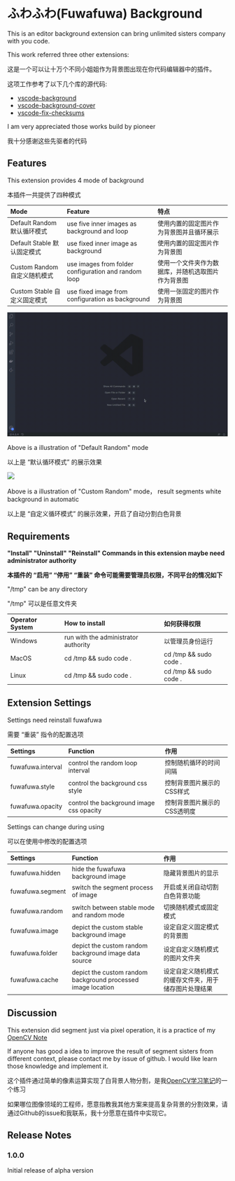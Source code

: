 # ふわふわ(Fuwafuwa) Background

This is an editor background extension can bring unlimited sisters company with you code.

This work referred three other extensions:

这是一个可以让十万个不同小姐姐作为背景图出现在你代码编辑器中的插件。

这项工作参考了以下几个库的源代码:

* [vscode-background](https://github.com/shalldie/vscode-background)
* [vscode-background-cover](https://github.com/vscode-extension/vscode-background-cover)
* [vscode-fix-checksums](https://github.com/lehni/vscode-fix-checksums)

I am very appreciated those works build by pioneer

我十分感谢这些先驱者的代码

## Features

This extension provides 4 mode of background

本插件一共提供了四种模式

| Mode    | Feature    | 特点 |
| :------------ | :------------ | :------------ |
| Default Random 默认循环模式 | use five inner images as background and loop | 使用内置的固定图片作为背景图并且循环展示 |
| Default Stable 默认固定模式 | use fixed inner image as background | 使用内置的固定图片作为背景图 |
| Custom Random 自定义随机模式 | use images from folder configuration and random loop | 使用一个文件夹作为数据库，并随机选取图片作为背景图 |
| Custom Stable 自定义固定模式 | use fixed image from configuration as background | 使用一张固定的图片作为背景图 |

![](https://github.com/AlanLi7991/fuwafuwa-background/blob/master/extension/media/sample.gif?raw=true)

Above is a illustration of "Default Random" mode

以上是 “默认循环模式” 的展示效果

![](https://github.com/AlanLi7991/fuwafuwa-background/blob/master/extension/media/custom.gif?raw=true)

Above is a illustration of "Custom Random" mode， result segments white background in automatic

以上是 “自定义循环模式” 的展示效果，开启了自动分割白色背景

## Requirements

**"Install" "Uninstall" "Reinstall" Commands in this extension maybe need administrator authority**

**本插件的 “启用” “停用” “重装” 命令可能需要管理员权限，不同平台的情况如下**

"/tmp" can be any directory

"/tmp" 可以是任意文件夹

| Operator System    | How to install   | 如何获得权限   |
| :------------ | :------------ | :------------ |
| Windows   | run with the administrator authority | 以管理员身份运行 |
| MacOS     | cd /tmp && sudo code .  | cd /tmp && sudo code .    |
| Linux     | cd /tmp && sudo code .  | cd /tmp && sudo code .    |

## Extension Settings

Settings need reinstall fuwafuwa

需要 “重装” 指令的配置选项

| Settings    |  Function   |  作用   |
| :------------ | :------------ | :------------ |
| fuwafuwa.interval | control the random loop interval | 控制随机循环的时间间隔 |
| fuwafuwa.style    | control the background css style | 控制背景图片展示的CSS样式 |
| fuwafuwa.opacity  | control the background image css opacity | 控制背景图片展示的CSS透明度 |

Settings can change during using

可以在使用中修改的配置选项

| Settings    |  Function   |  作用   |
| :------------ | :------------ | :------------ |
| fuwafuwa.hidden   | hide the fuwafuwa background image          | 隐藏背景图片的显示 |
| fuwafuwa.segment  | switch the segment process of image         | 开启或关闭自动切割白色背景功能 |
| fuwafuwa.random   | switch between stable mode and random mode  | 切换随机模式或固定模式    |
| fuwafuwa.image    | depict the custom stable background image   | 设定自定义固定模式的背景图 |
| fuwafuwa.folder   | depict the custom random background image data source | 设定自定义随机模式的图片文件夹 |
| fuwafuwa.cache    | depict the custom random background processed image location | 设定自定义随机模式的缓存文件夹，用于储存图片处理结果 |

## Discussion

This extension did segment just via pixel operation, it is a practice of my [OpenCV Note](https://github.com/AlanLi7991/opencv-turtorial-notes)

If anyone has good a idea to improve the result of segment sisters from different context, please contact me by issue of github. I would like learn those knowledge and implement it.

这个插件通过简单的像素运算实现了白背景人物分割，是我[OpenCV学习笔记](https://github.com/AlanLi7991/opencv-turtorial-notes)的一个练习

如果哪位图像领域的工程师，愿意指教我其他方案来提高复杂背景的分割效果，请通过Github的issue和我联系，我十分愿意在插件中实现它。

## Release Notes

### 1.0.0

Initial release of alpha version

